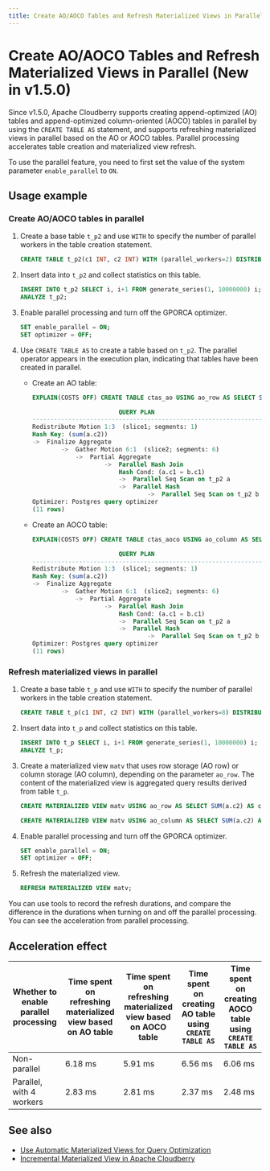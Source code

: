 ```yaml
---
title: Create AO/AOCO Tables and Refresh Materialized Views in Parallel
---
```


# Create AO/AOCO Tables and Refresh Materialized Views in Parallel (New in v1.5.0)

Since v1.5.0, Apache Cloudberry supports creating append-optimized (AO) tables and append-optimized column-oriented (AOCO) tables in parallel by using the `CREATE TABLE AS` statement, and supports refreshing materialized views in parallel based on the AO or AOCO tables. Parallel processing accelerates table creation and materialized view refresh.

To use the parallel feature, you need to first set the value of the system parameter `enable_parallel` to `ON`.

## Usage example

### Create AO/AOCO tables in parallel

1. Create a base table `t_p2` and use `WITH` to specify the number of parallel workers in the table creation statement.

    ```sql
    CREATE TABLE t_p2(c1 INT, c2 INT) WITH (parallel_workers=2) DISTRIBUTED BY (c1);
    ```

2. Insert data into `t_p2` and collect statistics on this table.

    ```sql
    INSERT INTO t_p2 SELECT i, i+1 FROM generate_series(1, 10000000) i;
    ANALYZE t_p2;
    ```

3. Enable parallel processing and turn off the GPORCA optimizer.

    ```sql
    SET enable_parallel = ON;
    SET optimizer = OFF;
    ```

4. Use `CREATE TABLE AS` to create a table based on `t_p2`. The parallel operator appears in the execution plan, indicating that tables have been created in parallel.

    - Create an AO table:

        ```sql
        EXPLAIN(COSTS OFF) CREATE TABLE ctas_ao USING ao_row AS SELECT SUM(a.c2) AS c2, AVG(b.c1) AS c1 FROM t_p2 a JOIN t_p2 b ON a.c1 = b.c1 DISTRIBUTED BY (c2);

                                QUERY PLAN                            
        -----------------------------------------------------------------
        Redistribute Motion 1:3  (slice1; segments: 1)
        Hash Key: (sum(a.c2))
        ->  Finalize Aggregate
                ->  Gather Motion 6:1  (slice2; segments: 6)
                    ->  Partial Aggregate
                            ->  Parallel Hash Join
                                Hash Cond: (a.c1 = b.c1)
                                ->  Parallel Seq Scan on t_p2 a
                                ->  Parallel Hash
                                        ->  Parallel Seq Scan on t_p2 b
        Optimizer: Postgres query optimizer
        (11 rows)
        ```

    - Create an AOCO table:

        ```sql
        EXPLAIN(COSTS OFF) CREATE TABLE ctas_aoco USING ao_column AS SELECT SUM(a.c2) AS c2, AVG(b.c1) AS c1 FROM t_p2 a JOIN t_p2 b ON a.c1 = b.c1 DISTRIBUTED BY (c2);

                                QUERY PLAN                            
        -----------------------------------------------------------------
        Redistribute Motion 1:3  (slice1; segments: 1)
        Hash Key: (sum(a.c2))
        ->  Finalize Aggregate
                ->  Gather Motion 6:1  (slice2; segments: 6)
                    ->  Partial Aggregate
                            ->  Parallel Hash Join
                                Hash Cond: (a.c1 = b.c1)
                                ->  Parallel Seq Scan on t_p2 a
                                ->  Parallel Hash
                                        ->  Parallel Seq Scan on t_p2 b
        Optimizer: Postgres query optimizer
        (11 rows)
        ```

### Refresh materialized views in parallel

1. Create a base table `t_p` and use `WITH` to specify the number of parallel workers in the table creation statement.

    ```sql
    CREATE TABLE t_p(c1 INT, c2 INT) WITH (parallel_workers=8) DISTRIBUTED BY (c1);
    ```

2. Insert data into `t_p` and collect statistics on this table.

    ```sql
    INSERT INTO t_p SELECT i, i+1 FROM generate_series(1, 10000000) i;
    ANALYZE t_p;
    ```

3. Create a materialized view `matv` that uses row storage (AO row) or column storage (AO column), depending on the parameter `ao_row`. The content of the materialized view is aggregated query results derived from table `t_p`.

    ```sql
    CREATE MATERIALIZED VIEW matv USING ao_row AS SELECT SUM(a.c2) AS c2, AVG(b.c1) AS c1 FROM t_p a JOIN t_p b ON a.c1 = b.c1 WITH NO DATA DISTRIBUTED BY (c2);
    ```

    ```sql
    CREATE MATERIALIZED VIEW matv USING ao_column AS SELECT SUM(a.c2) AS c2, AVG(b.c1) AS c1 FROM t_p a JOIN t_p b ON a.c1 = b.c1 WITH NO DATA DISTRIBUTED BY (c2);
    ```

4. Enable parallel processing and turn off the GPORCA optimizer.

    ```sql
    SET enable_parallel = ON;
    SET optimizer = OFF;
    ```

5. Refresh the materialized view.

    ```sql
    REFRESH MATERIALIZED VIEW matv;
    ```

You can use tools to record the refresh durations, and compare the difference in the durations when turning on and off the parallel processing. You can see the acceleration from parallel processing.

## Acceleration effect

| Whether to enable parallel processing | Time spent on refreshing materialized view based on AO table | Time spent on refreshing materialized view based on AOCO table | Time spent on creating AO table using `CREATE TABLE AS` | Time spent on creating AOCO table using `CREATE TABLE AS` |
| ------------------------------------- | ------------------------------------------------------------ | -------------------------------------------------------------- | ------------------------------------------------------- | --------------------------------------------------------- |
| Non-parallel                          | 6.18 ms                                                      | 5.91 ms                                                        | 6.56 ms                                                 | 6.06 ms                                                   |
| Parallel, with 4 workers              | 2.83 ms                                                      | 2.81 ms                                                        | 2.37 ms                                                 | 2.48 ms                                                   |

## See also

- [Use Automatic Materialized Views for Query Optimization](./use-auto-materialized-view-to-answer-queries.md)
- [Incremental Materialized View in Apache Cloudberry](./use-incremental-materialized-view.md)